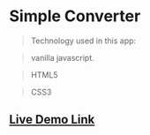 # Simple Converter
> Technology used in this app:

  >vanilla javascript.
  
  >HTML5
  
  >CSS3
## [Live Demo Link](https://kanzariamine.github.io/Simple-Converter)
